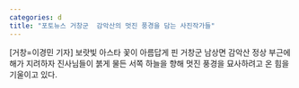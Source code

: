 ```yaml
---
categories: d
title: "포토뉴스 거창군  감악산의 멋진 풍경을 담는 사진작가들"
---
```

[거창=이경민 기자] 보랏빛 아스타 꽃이 아름답게 핀 거창군 남상면 감악산 정상 부근에 해가 지려하자 진사님들이 붉게 물든 서쪽 하늘을 향해 멋진 풍경을 묘사하려고 온 힘을 기울이고 있다.